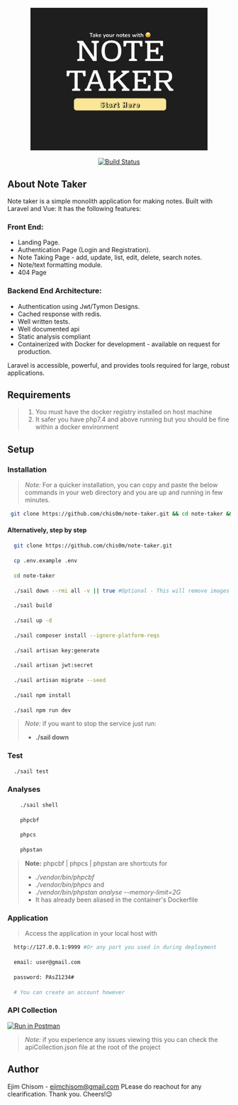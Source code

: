 <p align="center"><img src="https://github.com/chis0m/note-taker/blob/master/public/images/note-taker.png" width="400"></p>
<p align="center">
<a href="https://travis-ci.org/laravel/framework"><img src="https://travis-ci.org/laravel/framework.svg" alt="Build Status"></a>

## About Note Taker

Note taker is a simple monolith application for making notes. Built with Laravel and Vue: It has the following features:

### Front End:

- Landing Page.
- Authentication Page (Login and Registration).
- Note Taking Page - add, update, list, edit, delete, search notes.
- Note/text formatting module.
- 404 Page

### Backend End Architecture:

- Authentication using Jwt/Tymon Designs.
- Cached response with redis.
- Well written tests.
- Well documented api
- Static analysis compliant
- Containerized with Docker for development - available on request for production.

Laravel is accessible, powerful, and provides tools required for large, robust applications.

## Requirements
> 1. You must have the docker registry installed on host machine
> 2. It safer you have php7.4 and above running but you should be fine within a docker environment

## Setup

### Installation

> *Note:* For a quicker installation, you can copy and paste the below commands in your web directory
> and you are up and running in few minutes.

```bash
 git clone https://github.com/chis0m/note-taker.git && cd note-taker && ./setup.sh
```

#### Alternatively, step by step

```bash
  git clone https://github.com/chis0m/note-taker.git
  
  cp .env.example .env

  cd note-taker

  ./sail down --rmi all -v || true #Optional - This will remove images that may interfere with the installation
  
  ./sail build

  ./sail up -d
  
  ./sail composer install --ignore-platform-reqs
  
  ./sail artisan key:generate
  
  ./sail artisan jwt:secret
  
  ./sail artisan migrate --seed
  
  ./sail npm install
  
  ./sail npm run dev
```


> *Note:* if you want to stop the service just run:
> - **./sail down**


### Test
```bash
  ./sail test
```


### Analyses

```bash
    ./sail shell
    
    phpcbf
    
    phpcs
    
    phpstan
```

> **Note:**
> phpcbf | phpcs | phpstan are shortcuts for
> - *./vendor/bin/phpcbf* 
> - *./vendor/bin/phpcs* and
> - *./vendor/bin/phpstan analyse --memory-limit=2G*
> - It has already been aliased in the container's Dockerfile

### Application
> Access the application in your local host with
```bash
  http://127.0.0.1:9999 #Or any port you used in during deployment
  
  email: user@gmail.com

  password: PAsZ1234#

  # You can create an account however

```

### API Collection

[![Run in Postman](https://run.pstmn.io/button.svg)](https://god.gw.postman.com/run-collection/11854559-b5043f9f-8acf-49f8-a204-4222ab4eba3a?action=collection%2Ffork&collection-url=entityId%3D11854559-b5043f9f-8acf-49f8-a204-4222ab4eba3a%26entityType%3Dcollection%26workspaceId%3D98021da8-8663-4858-9780-e5a1927c64e1)

> *Note:* if you experience any issues viewing this you can check the apiCollection.json file 
> at the root of the project



## Author

Ejim Chisom - ejimchisom@gmail.com
PLease do reachout for any clearification. Thank you. Cheers!😉

